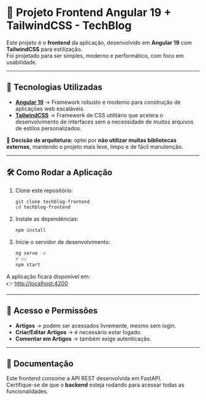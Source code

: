 # 📌 Projeto Frontend Angular 19 + TailwindCSS - TechBlog

Este projeto é o **frontend** da aplicação, desenvolvido em **Angular 19** com **TailwindCSS** para estilização.  
Foi projetado para ser simples, moderno e performático, com foco em usabilidade.  

---

## 🚀 Tecnologias Utilizadas

- **[Angular 19](https://angular.dev/)** → Framework robusto e moderno para construção de aplicações web escaláveis.  
- **[TailwindCSS](https://tailwindcss.com/)** → Framework de CSS utilitário que acelera o desenvolvimento de interfaces sem a necessidade de muitos arquivos de estilos personalizados.  

📌 **Decisão de arquitetura:** optei por **não utilizar muitas bibliotecas externas**, mantendo o projeto mais leve, limpo e de fácil manutenção.  

---

## 🛠️ Como Rodar a Aplicação

1. Clone este repositório:
   ```bash
   git clone techblog-frontend
   cd techblog-frontend
   ```

2. Instale as dependências:
   ```bash
   npm install
   ```

3. Inicie o servidor de desenvolvimento:
   ```bash
   ng serve -o
   # ou
   npm start
   ```

A aplicação ficará disponível em:  
👉 [http://localhost:4200](http://localhost:4200)

---

## 🔑 Acesso e Permissões

- **Artigos** → podem ser acessados livremente, mesmo sem login.  
- **Criar/Editar Artigos** → é necessário estar logado.  
- **Comentar em Artigos** → também exige autenticação.  

---

## 📖 Documentação

Este frontend consome a API REST desenvolvida em FastAPI.  
Certifique-se de que o **backend** esteja rodando para acessar todas as funcionalidades.  